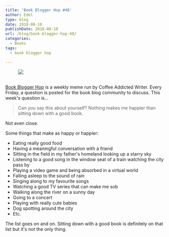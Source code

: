 ```yaml
---
title: 'Book Blogger Hop #48'
author: Edel
type: blog
date: 2018-08-10
publishDate: 2018-08-10
url: /blog/book-blogger-hop-48/
categories:
  - Books
tags:
  - book blogger hop

---
```

<figure><a rel="_nofollow" href="http://www.coffeeaddictedwriter.com/p/blog-page.html"><img src="https://i1.wp.com/3.bp.blogspot.com/-2bKizvp-A9w/WEjGAM4OjJI/AAAAAAAAV50/nU3xHQNtvSQQ8dRsB8OueG061E99KPrYACLcB/s1600/Book%2BBlogger%2BHop%2B%2528Final%2529.png?w=663&#038;ssl=1" data-recalc-dims="1" /></a></figure> 

<a rel="_nofollow" href="http://www.coffeeaddictedwriter.com/p/blog-page.html"></a>

<a rel="_nofollow" href="http://www.coffeeaddictedwriter.com/p/blog-page.html"><br /> </a><a rel="_nofollow" href="http://www.coffeeaddictedwriter.com/p/blog-page.html">Book Blogger Hop</a> is a weekly meme run by Coffee Addicted Writer. Every Friday, a question is posted for the book blog community to discuss. This week's question is&#8230;

> Can you say this about yourself? Nothing makes me happier than sitting down with a good book.

Not even close.

Some things that make as happy or happier:

* Eating really good food
* Having a meaningful conversation with a friend
* Sitting in the field in my father's homeland looking up a starry sky
* Listening to a good song in the window seat of a train watching the city pass by
* Playing a video game and being absorbed in a virtual world
* Falling asleep to the sound of rain
* Singing along to my favourite songs
* Watching a good TV series that can make me sob
* Walking along the river on a sunny day
* Going to a concert
* Playing with really cute babies
* Dog spotting around the city
* Etc.

The list goes on and on. Sitting down with a good book is definitely on that list but it's not the only thing.